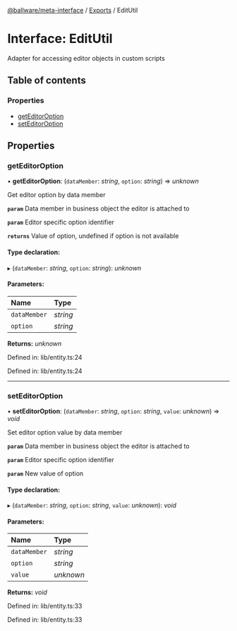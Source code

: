[@ballware/meta-interface](../README.md) / [Exports](../modules.md) / EditUtil

# Interface: EditUtil

Adapter for accessing editor objects in custom scripts

## Table of contents

### Properties

- [getEditorOption](editutil.md#geteditoroption)
- [setEditorOption](editutil.md#seteditoroption)

## Properties

### getEditorOption

• **getEditorOption**: (`dataMember`: *string*, `option`: *string*) => *unknown*

Get editor option by data member

**`param`** Data member in business object the editor is attached to

**`param`** Editor specific option identifier

**`returns`** Value of option, undefined if option is not available

#### Type declaration:

▸ (`dataMember`: *string*, `option`: *string*): *unknown*

#### Parameters:

Name | Type |
:------ | :------ |
`dataMember` | *string* |
`option` | *string* |

**Returns:** *unknown*

Defined in: lib/entity.ts:24

Defined in: lib/entity.ts:24

___

### setEditorOption

• **setEditorOption**: (`dataMember`: *string*, `option`: *string*, `value`: *unknown*) => *void*

Set editor option value by data member

**`param`** Data member in business object the editor is attached to

**`param`** Editor specific option identifier

**`param`** New value of option

#### Type declaration:

▸ (`dataMember`: *string*, `option`: *string*, `value`: *unknown*): *void*

#### Parameters:

Name | Type |
:------ | :------ |
`dataMember` | *string* |
`option` | *string* |
`value` | *unknown* |

**Returns:** *void*

Defined in: lib/entity.ts:33

Defined in: lib/entity.ts:33
